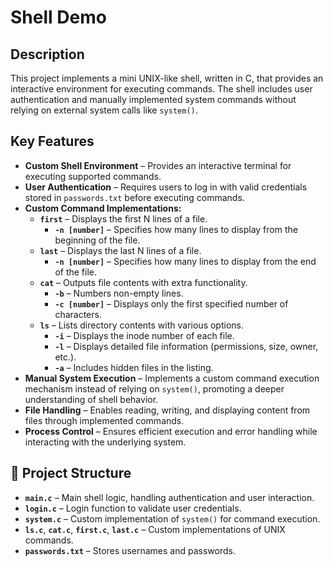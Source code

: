 # Shell Demo 

## Description  

This project implements a mini UNIX-like shell, written in C, that provides an interactive environment for executing commands. The shell includes user authentication and manually implemented system commands without relying on external system calls like `system()`.  

## Key Features  

- **Custom Shell Environment** – Provides an interactive terminal for executing supported commands.  
- **User Authentication** – Requires users to log in with valid credentials stored in `passwords.txt` before executing commands.  
- **Custom Command Implementations:**  
  - **`first`** – Displays the first N lines of a file.  
    - **`-n [number]`** – Specifies how many lines to display from the beginning of the file.  
  - **`last`** – Displays the last N lines of a file.  
    - **`-n [number]`** – Specifies how many lines to display from the end of the file.  
  - **`cat`** – Outputs file contents with extra functionality.  
    - **`-b`** – Numbers non-empty lines.  
    - **`-c [number]`** – Displays only the first specified number of characters.  
  - **`ls`** – Lists directory contents with various options.  
    - **`-i`** – Displays the inode number of each file.  
    - **`-l`** – Displays detailed file information (permissions, size, owner, etc.).  
    - **`-a`** – Includes hidden files in the listing.  
- **Manual System Execution** – Implements a custom command execution mechanism instead of relying on `system()`, promoting a deeper understanding of shell behavior.  
- **File Handling** – Enables reading, writing, and displaying content from files through implemented commands.  
- **Process Control** – Ensures efficient execution and error handling while interacting with the underlying system.  

## 📂 Project Structure  

- **`main.c`** – Main shell logic, handling authentication and user interaction.  
- **`login.c`** – Login function to validate user credentials.  
- **`system.c`** – Custom implementation of `system()` for command execution.  
- **`ls.c`**, **`cat.c`**, **`first.c`**, **`last.c`** – Custom implementations of UNIX commands.  
- **`passwords.txt`** – Stores usernames and passwords.  
